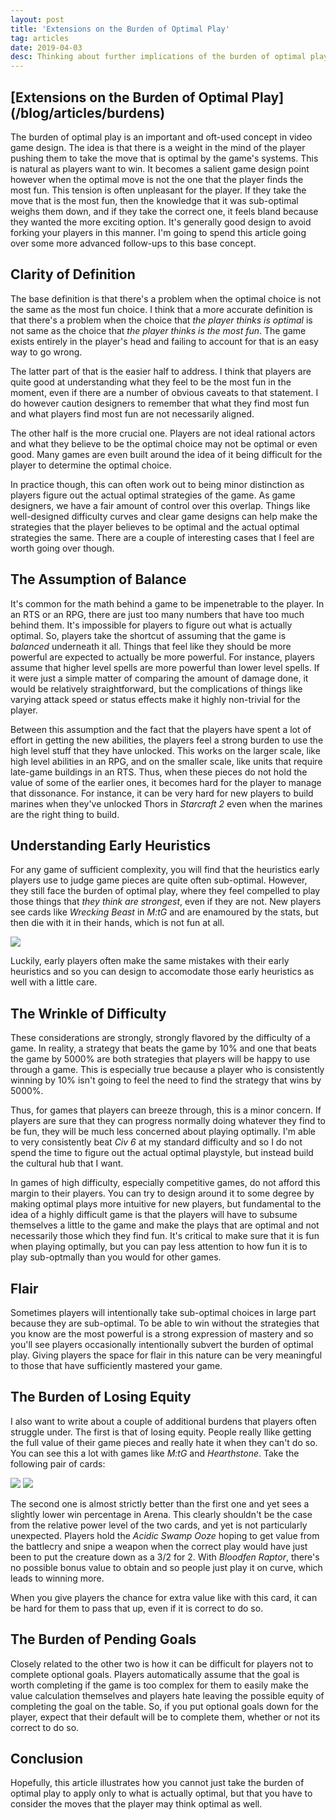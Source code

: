 ```yaml
---
layout: post
title: 'Extensions on the Burden of Optimal Play'
tag: articles
date: 2019-04-03
desc: Thinking about further implications of the burden of optimal play
---
```

<h2>[Extensions on the Burden of Optimal Play](/blog/articles/burdens)</h2>

The burden of optimal play is an important and oft-used concept in video game design. The idea is that there is a weight in the mind of the player pushing them to take the move that is optimal by the game's systems. This is natural as players want to win. It becomes a salient game design point however when the optimal move is not the one that the player finds the most fun. This tension is often unpleasant for the player. If they take the move that is the most fun, then the knowledge that it was sub-optimal weighs them down, and if they take the correct one, it feels bland because they wanted the more exciting option. It's generally good design to avoid forking your players in this manner. I'm going to spend this article going over some more advanced follow-ups to this base concept.

## Clarity of Definition

The base definition is that there's a problem when the optimal choice is not the same as the most fun choice. I think that a more accurate definition is that there's a problem when the choice that *the player thinks is optimal* is not same as the choice that *the player thinks is the most fun*. The game exists entirely in the player's head and failing to account for that is an easy way to go wrong.


The latter part of that is the easier half to address. I think that players are quite good at understanding what they feel to be the most fun in the moment, even if there are a number of obvious caveats to that statement. I do however caution designers to remember that what they find most fun and what players find most fun are not necessarily aligned.


The other half is the more crucial one. Players are not ideal rational actors and what they believe to be the optimal choice may not be optimal or even good. Many games are even built around the idea of it being difficult for the player to determine the optimal choice.


In practice though, this can often work out to being minor distinction as players figure out the actual optimal strategies of the game. As game designers, we have a fair amount of control over this overlap. Things like well-designed difficulty curves and clear game designs can help make the strategies that the player believes to be optimal and the actual optimal strategies the same. There are a couple of interesting cases that I feel are worth going over though.

## The Assumption of Balance

It's common for the math behind a game to be impenetrable to the player. In an RTS or an RPG, there are just too many numbers that have too much behind them. It's impossible for players to figure out what is actually optimal. So, players take the shortcut of assuming that the game is *balanced* underneath it all. Things that feel like they should be more powerful are expected to actually be more powerful. For instance, players assume that higher level spells are more powerful than lower level spells. If it were just a simple matter of comparing the amount of damage done, it would be relatively straightforward, but the complications of things like varying attack speed or status effects make it highly non-trivial for the player.


Between this assumption and the fact that the players have spent a lot of effort in getting the new abilities, the players feel a strong burden to use the high level stuff that they have unlocked. This works on the larger scale, like high level abilities in an RPG, and on the smaller scale, like units that require late-game buildings in an RTS. Thus, when these pieces do not hold the value of some of the earlier ones, it becomes hard for the player to manage that dissonance. For instance, it can be very hard for new players to build marines when they've unlocked Thors in *Starcraft 2* even when the marines are the right thing to build.

## Understanding Early Heuristics

For any game of sufficient complexity, you will find that the heuristics early players use to judge game pieces are quite often sub-optimal. However, they still face the burden of optimal play, where they feel compelled to play those things that *they think are strongest*, even if they are not. New players see cards like *Wrecking Beast* in *M:tG* and are enamoured by the stats, but then die with it in their hands, which is not fun at all.

<img src="/blogImages/wreckingBeast.png" />

Luckily, early players often make the same mistakes with their early heuristics and so you can design to accomodate those early heuristics as well with a little care.

## The Wrinkle of Difficulty

These considerations are strongly, strongly flavored by the difficulty of a game. In reality, a strategy that beats the game by 10% and one that beats the game by 5000% are both strategies that players will be happy to use through a game. This is especially true because a player who is consistently winning by 10% isn't going to feel the need to find the strategy that wins by 5000%.


Thus, for games that players can breeze through, this is a minor concern. If players are sure that they can progress normally doing whatever they find to be fun, they will be much less concerned about playing optimally. I'm able to very consistently beat *Civ 6* at my standard difficulty and so I do not spend the time to figure out the actual optimal playstyle, but instead build the cultural hub that I want.


In games of high difficulty, especially competitive games, do not afford this margin to their players. You can try to design around it to some degree by making optimal plays more intuitive for new players, but fundamental to the idea of a highly difficult game is that the players will have to subsume themselves a little to the game and make the plays that are optimal and not necessarily those which they find fun. It's critical to make sure that it is fun when playing optimally, but you can pay less attention to how fun it is to play sub-optmally than you would for other games.

## Flair

Sometimes players will intentionally take sub-optimal choices in large part because they are sub-optimal. To be able to win without the strategies that you know are the most powerful is a strong expression of mastery and so you'll see players occasionally intentionally subvert the burden of optimal play. Giving players the space for flair in this nature can be very meaningful to those that have sufficiently mastered your game.

## The Burden of Losing Equity

I also want to write about a couple of additional burdens that players often struggle under. The first is that of losing equity. People really llike getting the full value of their game pieces and really hate it when they can't do so. You can see this a lot with games like *M:tG* and *Hearthstone*. Take the following pair of cards:

<img src="/blogImages/bloodfenRaptor.png" />
<img src="/blogImages/acidicSwampOoze.png" />

The second one is almost strictly better than the first one and yet sees a slightly lower win percentage in Arena. This clearly shouldn't be the case from the relative power level of the two cards, and yet is not particularly unexpected. Players hold the *Acidic Swamp Ooze* hoping to get value from the battlecry and snipe a weapon when the correct play would have just been to put the creature down as a 3/2 for 2. With *Bloodfen Raptor*, there's no possible bonus value to obtain and so people just play it on curve, which leads to winning more.


When you give players the chance for extra value like with this card, it can be hard for them to pass that up, even if it is correct to do so.

## The Burden of Pending Goals

Closely related to the other two is how it can be difficult for players not to complete optional goals. Players automatically assume that the goal is worth completing if the game is too complex for them to easily make the value calculation themselves and players hate leaving the possible equity of completing the goal on the table. So, if you put optional goals down for the player, expect that their default will be to complete them, whether or not its correct to do so.

## Conclusion

Hopefully, this article illustrates how you cannot just take the burden of optimal play to apply only to what is actually optimal, but that you have to consider the moves that the player may think optimal as well.


